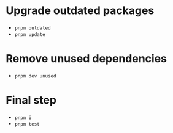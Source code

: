 # Upgrade outdated packages

- `pnpm outdated`
- `pnpm update`

# Remove unused dependencies

- `pnpm dev unused`

# Final step

- `pnpm i`
- `pnpm test`

